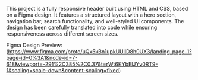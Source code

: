 This project is a fully responsive header built using HTML and CSS, based on a Figma design. It features a structured layout with a hero section, navigation bar, search functionality, and well-styled UI components. The design has been carefully translated into code while ensuring responsiveness across different screen sizes.

Figma Design Preview: (https://www.figma.com/proto/uQx5kBn1upkUUlID8h0UX3/landing-page-1?page-id=0%3A1&node-id=7-618&viewport=-291%2C385%2C0.37&t=rWt6KYbElJYv0RT9-1&scaling=scale-down&content-scaling=fixed)
